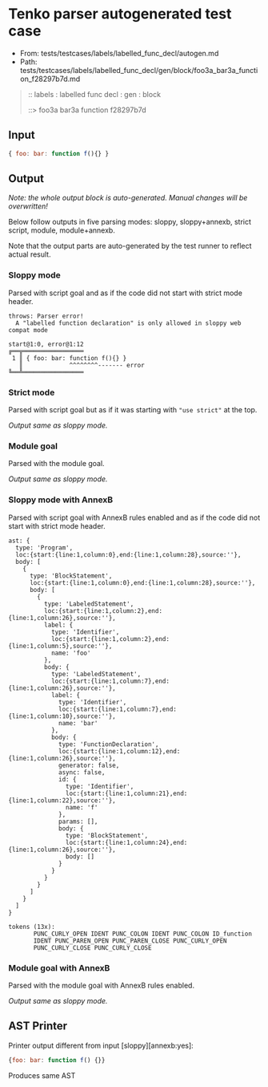 # Tenko parser autogenerated test case

- From: tests/testcases/labels/labelled_func_decl/autogen.md
- Path: tests/testcases/labels/labelled_func_decl/gen/block/foo3a_bar3a_function_f28297b7d.md

> :: labels : labelled func decl : gen : block
>
> ::> foo3a bar3a function f28297b7d

## Input


`````js
{ foo: bar: function f(){} }
`````

## Output

_Note: the whole output block is auto-generated. Manual changes will be overwritten!_

Below follow outputs in five parsing modes: sloppy, sloppy+annexb, strict script, module, module+annexb.

Note that the output parts are auto-generated by the test runner to reflect actual result.

### Sloppy mode

Parsed with script goal and as if the code did not start with strict mode header.

`````
throws: Parser error!
  A "labelled function declaration" is only allowed in sloppy web compat mode

start@1:0, error@1:12
╔══╦═════════════════
 1 ║ { foo: bar: function f(){} }
   ║             ^^^^^^^^------- error
╚══╩═════════════════

`````

### Strict mode

Parsed with script goal but as if it was starting with `"use strict"` at the top.

_Output same as sloppy mode._

### Module goal

Parsed with the module goal.

_Output same as sloppy mode._

### Sloppy mode with AnnexB

Parsed with script goal with AnnexB rules enabled and as if the code did not start with strict mode header.

`````
ast: {
  type: 'Program',
  loc:{start:{line:1,column:0},end:{line:1,column:28},source:''},
  body: [
    {
      type: 'BlockStatement',
      loc:{start:{line:1,column:0},end:{line:1,column:28},source:''},
      body: [
        {
          type: 'LabeledStatement',
          loc:{start:{line:1,column:2},end:{line:1,column:26},source:''},
          label: {
            type: 'Identifier',
            loc:{start:{line:1,column:2},end:{line:1,column:5},source:''},
            name: 'foo'
          },
          body: {
            type: 'LabeledStatement',
            loc:{start:{line:1,column:7},end:{line:1,column:26},source:''},
            label: {
              type: 'Identifier',
              loc:{start:{line:1,column:7},end:{line:1,column:10},source:''},
              name: 'bar'
            },
            body: {
              type: 'FunctionDeclaration',
              loc:{start:{line:1,column:12},end:{line:1,column:26},source:''},
              generator: false,
              async: false,
              id: {
                type: 'Identifier',
                loc:{start:{line:1,column:21},end:{line:1,column:22},source:''},
                name: 'f'
              },
              params: [],
              body: {
                type: 'BlockStatement',
                loc:{start:{line:1,column:24},end:{line:1,column:26},source:''},
                body: []
              }
            }
          }
        }
      ]
    }
  ]
}

tokens (13x):
       PUNC_CURLY_OPEN IDENT PUNC_COLON IDENT PUNC_COLON ID_function
       IDENT PUNC_PAREN_OPEN PUNC_PAREN_CLOSE PUNC_CURLY_OPEN
       PUNC_CURLY_CLOSE PUNC_CURLY_CLOSE
`````

### Module goal with AnnexB

Parsed with the module goal with AnnexB rules enabled.

_Output same as sloppy mode._

## AST Printer

Printer output different from input [sloppy][annexb:yes]:

````js
{foo: bar: function f() {}}
````

Produces same AST
